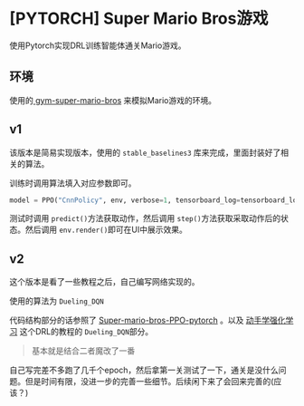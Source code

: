 # [PYTORCH] Super Mario Bros游戏

使用Pytorch实现DRL训练智能体通关Mario游戏。

## 环境

使用的[ gym-super-mario-bros](https://github.com/Kautenja/gym-super-mario-bros) 来模拟Mario游戏的环境。


## v1

该版本是简易实现版本，使用的 `stable_baselines3` 库来完成，里面封装好了相关的算法。

训练时调用算法填入对应参数即可。

```python
model = PPO("CnnPolicy", env, verbose=1, tensorboard_log=tensorboard_log, **train_params)
```

测试时调用 `predict()`方法获取动作，然后调用 `step()`方法获取采取动作后的状态。然后调用 `env.render()`即可在UI中展示效果。


## v2

这个版本是看了一些教程之后，自己编写网络实现的。

使用的算法为 `Dueling_DQN` 

代码结构部分的话参照了 [Super-mario-bros-PPO-pytorch](https://github.com/vietnh1009/Super-mario-bros-PPO-pytorch) 。以及 [动手学强化学习](https://hrl.boyuai.com/chapter/1/%E5%88%9D%E6%8E%A2%E5%BC%BA%E5%8C%96%E5%AD%A6%E4%B9%A0/) 这个DRL的教程的 `Dueling_DQN`部分。

> 基本就是结合二者魔改了一番

自己写完差不多跑了几千个epoch，然后拿第一关测试了一下，通关是没什么问题。但是时间有限，没进一步的完善一些细节。后续闲下来了会回来完善的(应该？)
